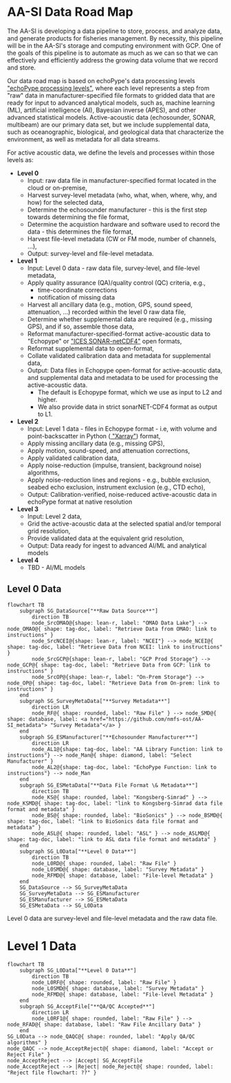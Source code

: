 # AA-SI Data Road Map
The AA-SI is developing a data pipeline to store, process, and analyze data, and generate products for fisheries management. By necessity, this pipeline will be in the AA-SI's storage and computing environment  with GCP. One of the goals of this pipeline is to automate as much as we can so that we can effectively and efficiently address the growing data volume that we record and store.  

Our data road map is based on echoPype's data processing levels <a href="https://echolevels.readthedocs.io/en/latest/levels_proposed.html"> "echoPype processing levels"</a>, where each level represents a step from "raw" data in manufacturer-specified file formats to gridded data that are ready for input to advanced analytical models, such as, machine learning (ML), artificial intelligence (AI), Bayesian inverse (APES), and other advanced statistical models. Active-acoustic data (echosounder, SONAR, multibeam) are our primary data set, but we include supplemental data, such as oceanographic, biological, and geological data that characterize the environment, as well as metadata for all data streams.

For active acoustic data, we define the levels and processes within those levels as:  
- **Level 0**
    - Input: raw data file in manufacturer-specified format located in the cloud or on-premise,
    - Harvest survey-level metadata (who, what, when, where, why, and how) for the selected data,
    - Determine the echosounder manufacturer - this is the first step towards determining the file format,
    - Determine the acquistion hardware and software used to record the data - this determines the file format,
    - Harvest file-level metadata (CW or FM mode, number of channels, ...),
    - Output: survey-level and file-level metadata.
- **Level 1**
    - Input: Level 0 data - raw data file, survey-level, and file-level metadata,
    - Apply quality assurance (QA)/quality control (QC) criteria, e.g.,
        - time-coordinate corrections
        - notification of missing data
    - Harvest all ancillary data (e.g., motion, GPS, sound speed, attenuation, ...) recorded within the level 0 raw data file,
    - Determine whether supplemental data are required (e.g., missing GPS), and if so, assemble those data,
    - Reformat manufacturer-specified-format active-acoustic data to "Echopype" or <a href="https://htmlpreview.github.io/?https://github.com/ices-publications/SONAR-netCDF4/blob/master/Formatted_docs/crr341.html"> "ICES SONAR-netCDF4"</a> open formats,
    - Reformat supplemental data to open-format, 
    - Collate validated calibration data and metadata for supplemental data,
    - Output: Data files in Echopype open-format for active-acoustic data, and supplemental data and metadata to be used for processing the active-acoustic data.
        - The default is Echopype format, which we use as input to L2 and higher.
        - We also provide data in strict sonarNET-CDF4 format as output to L1.  
- **Level 2**
    - Input: Level 1 data - files in Echopype format - i.e, with volume and point-backscatter in Python (<a href="https://docs.xarray.dev/en/stable/"> "Xarray"</a>) format,
    - Apply missing ancillary data (e.g., missing GPS),
    - Apply motion, sound-speed, and attenuation corrections,
    - Apply validated calibration data,
    - Apply noise-reduction (impulse, transient, background noise) algorithms,
    - Apply noise-reduction lines and regions - e.g., bubble exclusion, seabed echo exclusion, instrument exclusion (e.g., CTD echo),
    - Output: Calibration-verified, noise-reduced active-acoustic data in echoPype format at native resolution
- **Level 3**
    - Input: Level 2 data,
    - Grid the active-acoustic data at the selected spatial and/or temporal grid resolution,
    - Provide validated data at the equivalent grid resolution,
    - Output: Data ready for ingest to advanced AI/ML and analytical models
- **Level 4**
    - TBD - AI/ML models

## Level 0 Data
```mermaid
flowchart TB
    subgraph SG_DataSource["**Raw Data Source**"]
        direction TB
        node_SrcOMAO@{shape: lean-r, label: "OMAO Data Lake"} --> node_OMAO@{ shape: tag-doc, label: "Retrieve Data from OMAO: link to instructions" }
        node_SrcNCEI@{shape: lean-r, label: "NCEI"} --> node_NCEI@{ shape: tag-doc, label: "Retrieve Data from NCEI: link to instructions" }
        node_SrcGCP@{shape: lean-r, label: "GCP Prod Storage"} --> node_GCP@{ shape: tag-doc, label: "Retrieve Data from GCP: link to instructions" }
        node_SrcOP@{shape: lean-r, label: "On-Prem Storage"} --> node_OP@{ shape: tag-doc, label: "Retrieve Data from On-prem: link to instructions" }
    end
    subgraph SG_SurveyMetaData["**Survey Metadata**"]
        direction LR
        node_RF@{ shape: rounded, label: "Raw File" } --> node_SMD@{ shape: database, label: <a href="https://github.com/nmfs-ost/AA-SI_metadata"> "Survey Metadata"</a> }
    end
    subgraph SG_ESManufacturer["**Echosounder Manufacturer**"]
        direction LR
        node_AL1@{shape: tag-doc, label: "AA Library Function: link to instructions"} --> node_Man@{ shape: diamond, label: "Select Manufacturer" }
        node_AL2@{shape: tag-doc, label: "EchoPype Function: link to instructions"} --> node_Man
    end
    subgraph SG_ESMetaData["**Data File Format \& Metadata**"]
        direction TB
        node_KS@{ shape: rounded, label: "Kongsberg-Simrad" } --> node_KSMD@{ shape: tag-doc, label: "link to Kongsberg-Simrad data file format and metadata" }
        node_BS@{ shape: rounded, label: "BioSonics" } --> node_BSMD@{ shape: tag-doc, label: "link to BioSonics data file format and metadata" }
        node_ASL@{ shape: rounded, label: "ASL" } --> node_ASLMD@{ shape: tag-doc, label: "link to ASL data file format and metadata" }
    end
    subgraph SG_L0Data["**Level 0 Data**"]
        direction TB
        node_L0RD@{ shape: rounded, label: "Raw File" }
        node_L0SMD@{ shape: database, label: "Survey Metadata" }
        node_RFMD@{ shape: database, label: "File-level Metadata" }
    end
    SG_DataSource --> SG_SurveyMetaData
    SG_SurveyMetaData --> SG_ESManufacturer
    SG_ESManufacturer --> SG_ESMetaData
    SG_ESMetaData --> SG_L0Data
```

Level 0 data are survey-level and file-level metadata and the raw data file.

# Level 1 Data
```mermaid
flowchart TB
    subgraph SG_L0Data["**Level 0 Data**"]
        direction TB
        node_L0RF@{ shape: rounded, label: "Raw File" }
        node_L0SMD@{ shape: database, label: "Survey Metadata" }
        node_RFMD@{ shape: database, label: "File-level Metadata" }
    end
    subgraph SG_AcceptFile["**QA/QC Accepted**"]
        direction LR
        node_L0RF1@{ shape: rounded, label: "Raw File" } --> node_RFAD@{ shape: database, label: "Raw File Ancillary Data" }
    end
SG_L0Data --> node_QAQC@{ shape: rounded, label: "Apply QA/QC algorithms" }
node_QAQC --> node_AcceptReject@{ shape: diamond, label: "Accept or Reject File" }
node_AcceptReject --> |Accept| SG_AcceptFile
node_AcceptReject --> |Reject| node_Reject@{ shape: rounded, label: "Reject file flowchart: ??" }


```
